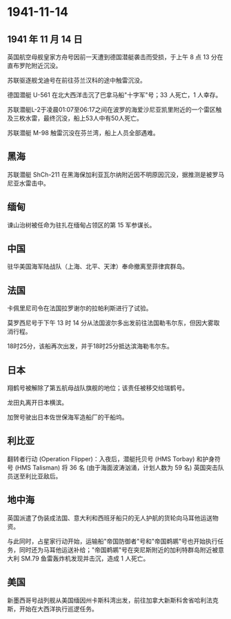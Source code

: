# 1941-11-14

## 1941 年 11 月 14 日

英国航空母舰皇家方舟号因前一天遭到德国潜艇袭击而受损，于上午 8 点 13
分在直布罗陀附近沉没。

苏联驱逐舰戈迪号在前往芬兰汉科的途中触雷沉没。

德国潜艇 U-561 在北大西洋击沉了巴拿马船"十字军"号；33 人死亡，1 人幸存。

苏联潜艇L-2于凌晨01:07至06:17之间在波罗的海爱沙尼亚凯里附近的一个雷区触及三枚水雷，最终沉没，船上53人中有50人死亡。

苏联潜艇 M-98 触雷沉没在芬兰湾，船上人员全部遇难。

## 黑海

苏联潜艇 ShCh-211
在黑海保加利亚瓦尔纳附近因不明原因沉没，据推测是被罗马尼亚水雷击中。

## 缅甸

谏山治树被任命为驻扎在缅甸占领区的第 15 军参谋长。

## 中国

驻华美国海军陆战队（上海、北平、天津）奉命撤离至菲律宾群岛。

## 法国

卡佩里尼司令在法国拉罗谢尔的拉帕利斯进行了试验。

莫罗西尼号于下午 13 时 14
分从法国波尔多出发前往法国勒韦尔东，但因大雾取消行程。

18时25分，该船再次出发，并于18时25分抵达滨海勒韦尔东。

## 日本

翔鹤号被解除了第五航母战队旗舰的地位；该责任被移交给瑞鹤号。

龙田丸离开日本横滨。

加贺号驶出日本佐世保海军造船厂的干船坞。

## 利比亚

翻转者行动 (Operation Flipper)：入夜后，潜艇托贝号 (HMS Torbay)
和护身符号 (HMS Talisman) 将 36 名 (由于海面波涛汹涌，计划人数为 59 名)
英国突击队员送至利比亚敌后。

## 地中海

英国派遣了伪装成法国、意大利和西班牙船只的无人护航的货轮向马耳他运送物资。

与此同时，占星家行动开始，运输船"帝国防御者"号和"帝国鹈鹕"号也开始执行任务，同时还为马耳他运送补给；"帝国鹈鹕"号在突尼斯附近的加利特群岛附近被意大利
SM.79 鱼雷轰炸机发现并击沉，造成 1 人死亡。

## 美国

新墨西哥号战列舰从美国缅因州卡斯科湾出发，前往加拿大新斯科舍省哈利法克斯，开始在大西洋执行巡逻任务。

